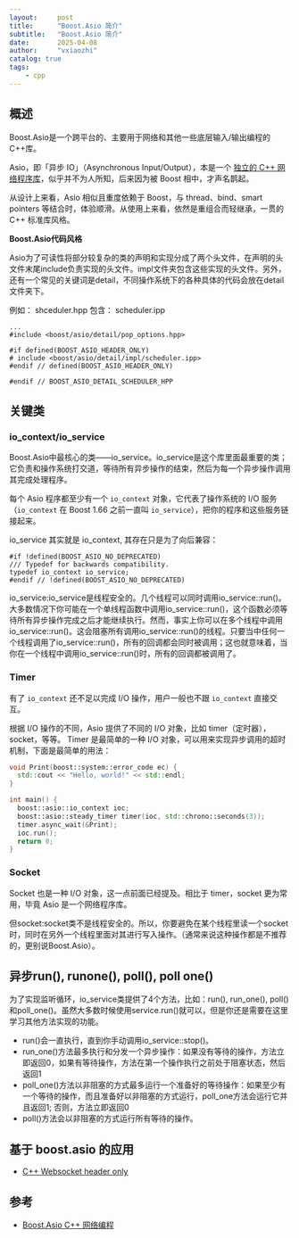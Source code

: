 ```yaml
---
layout:     post
title:      "Boost.Asio 简介"
subtitle:   "Boost.Asio 简介"
date:       2025-04-08
author:     "vxiaozhi"
catalog: true
tags:
    - cpp
---
```


## 概述

Boost.Asio是一个跨平台的、主要用于网络和其他一些底层输入/输出编程的C++库。

Asio，即「异步 IO」（Asynchronous Input/Output），本是一个 [独立的 C++ 网络程序库](http://think-async.com/Asio)，似乎并不为人所知，后来因为被 Boost 相中，才声名鹊起。

从设计上来看，Asio 相似且重度依赖于 Boost，与 thread、bind、smart pointers 等结合时，体验顺滑。从使用上来看，依然是重组合而轻继承，一贯的 C++ 标准库风格。

**Boost.Asio代码风格**

Asio为了可读性将部分较复杂的类的声明和实现分成了两个头文件，在声明的头文件末尾include负责实现的头文件。impl文件夹包含这些实现的头文件。另外，还有一个常见的关键词是detail，不同操作系统下的各种具体的代码会放在detail文件夹下。

例如： shceduler.hpp 包含： scheduler.ipp
```
...
#include <boost/asio/detail/pop_options.hpp>

#if defined(BOOST_ASIO_HEADER_ONLY)
# include <boost/asio/detail/impl/scheduler.ipp>
#endif // defined(BOOST_ASIO_HEADER_ONLY)

#endif // BOOST_ASIO_DETAIL_SCHEDULER_HPP

```

## 关键类

### io_context/io_service

Boost.Asio中最核心的类——io_service。io_service是这个库里面最重要的类；它负责和操作系统打交道，等待所有异步操作的结束，然后为每一个异步操作调用其完成处理程序。

每个 Asio 程序都至少有一个 `io_context` 对象，它代表了操作系统的 I/O 服务（`io_context` 在 Boost 1.66 之前一直叫 `io_service`），把你的程序和这些服务链接起来。

io_service 其实就是 io_context, 其存在只是为了向后兼容：

```
#if !defined(BOOST_ASIO_NO_DEPRECATED)
/// Typedef for backwards compatibility.
typedef io_context io_service;
#endif // !defined(BOOST_ASIO_NO_DEPRECATED)
```

io_service:io_service是线程安全的。几个线程可以同时调用io_service::run()。大多数情况下你可能在一个单线程函数中调用io_service::run()，这个函数必须等待所有异步操作完成之后才能继续执行。然而，事实上你可以在多个线程中调用io_service::run()。这会阻塞所有调用io_service::run()的线程。只要当中任何一个线程调用了io_service::run()，所有的回调都会同时被调用；这也就意味着，当你在一个线程中调用io_service::run()时，所有的回调都被调用了。


### Timer

有了 `io_context` 还不足以完成 I/O 操作，用户一般也不跟 `io_context` 直接交互。

根据 I/O 操作的不同，Asio 提供了不同的 I/O 对象，比如 timer（定时器），socket，等等。
Timer 是最简单的一种 I/O 对象，可以用来实现异步调用的超时机制，下面是最简单的用法：

```cpp
void Print(boost::system::error_code ec) {
  std::cout << "Hello, world!" << std::endl;
}

int main() {
  boost::asio::io_context ioc;
  boost::asio::steady_timer timer(ioc, std::chrono::seconds(3));
  timer.async_wait(&Print);
  ioc.run();
  return 0;
}
```

### Socket

Socket 也是一种 I/O 对象，这一点前面已经提及。相比于 timer，socket 更为常用，毕竟 Asio 是一个网络程序库。

但socket:socket类不是线程安全的。所以，你要避免在某个线程里读一个socket时，同时在另外一个线程里面对其进行写入操作。（通常来说这种操作都是不推荐的，更别说Boost.Asio）。

## 异步run(), runone(), poll(), poll one()

为了实现监听循环，io_service类提供了4个方法，比如：run(), run_one(), poll()和poll_one()。虽然大多数时候使用service.run()就可以，但是你还是需要在这里学习其他方法实现的功能。

- run()会一直执行，直到你手动调用io_service::stop()。
- run_one()方法最多执行和分发一个异步操作：如果没有等待的操作，方法立即返回0，如果有等待操作，方法在第一个操作执行之前处于阻塞状态，然后返回1
- poll_one()方法以非阻塞的方式最多运行一个准备好的等待操作：如果至少有一个等待的操作，而且准备好以非阻塞的方式运行，poll_one方法会运行它并且返回1; 否则，方法立即返回0
- poll()方法会以非阻塞的方式运行所有等待的操作。

## 基于 boost.asio 的应用

- [C++ Websocket header only ](https://github.com/zaphoyd/websocketpp)


## 参考

- [Boost.Asio C++ 网络编程](https://mmoaay.gitbooks.io/boost-asio-cpp-network-programming-chinese/content/)
